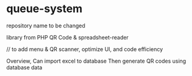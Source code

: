 # queue-system

repository name to be changed

library from PHP QR Code & spreadsheet-reader

// to add menu & QR scanner, optimize UI, and code efficiency

Overview, 
Can import excel to database
Then generate QR codes using database data
